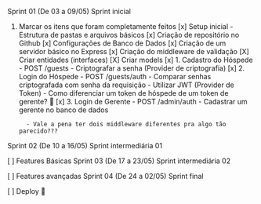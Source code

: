 Sprint 01 (De 03 a 09/05)
Sprint inicial

1. Marcar os itens que foram completamente feitos 
 [x] Setup inicial - Estrutura de pastas e arquivos básicos
 [x] Criação de repositório no Github
 [x] Configurações de Banco de Dados
 [x] Criação de um servidor básico no Express
 [x] Criação do middleware de validação
 [X] Criar entidades (interfaces)
 [X] Criar models
 [x] 1. Cadastro do Hóspede - POST /guests
         - Criptografar a senha (Provider de criptografia)
 [x] 2. Login do Hóspede - POST /guests/auth
         - Comparar senhas criptografada com senha da requisição
         - Utilizar JWT (Provider de Token)
         - Como diferenciar um token de hóspede de um token de gerente? 🤔
 [x] 3. Login de Gerente - POST /admin/auth
         - Cadastrar um gerente no banco de dados
            
         - Vale a pena ter dois middleware diferentes pra algo tão parecido???

Sprint 02 (De 10 a 16/05)
Sprint intermediária 01

 [ ] Features Básicas
Sprint 03 (De 17 a 23/05)
Sprint intermediária 02

 [ ] Features avançadas
Sprint 04 (De 24 a 02/05)
Sprint final

 [ ] Deploy 🚀